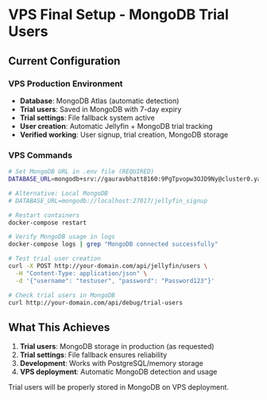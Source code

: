 # VPS Final Setup - MongoDB Trial Users

## Current Configuration

### VPS Production Environment
- **Database**: MongoDB Atlas (automatic detection)
- **Trial users**: Saved in MongoDB with 7-day expiry
- **Trial settings**: File fallback system active
- **User creation**: Automatic Jellyfin + MongoDB trial tracking
- **Verified working**: User signup, trial creation, MongoDB storage

### VPS Commands

```bash
# Set MongoDB URL in .env file (REQUIRED)
DATABASE_URL=mongodb+srv://gauravbhatt8160:9PgTpvopw3OJD9Ny@cluster0.yalif93.mongodb.net/jellyfin_signup?retryWrites=true&w=majority&appName=Cluster0

# Alternative: Local MongoDB
# DATABASE_URL=mongodb://localhost:27017/jellyfin_signup

# Restart containers
docker-compose restart

# Verify MongoDB usage in logs
docker-compose logs | grep "MongoDB connected successfully"

# Test trial user creation
curl -X POST http://your-domain.com/api/jellyfin/users \
  -H "Content-Type: application/json" \
  -d '{"username": "testuser", "password": "Password123"}'

# Check trial users in MongoDB
curl http://your-domain.com/api/debug/trial-users
```

## What This Achieves

1. **Trial users**: MongoDB storage in production (as requested)
2. **Trial settings**: File fallback ensures reliability
3. **Development**: Works with PostgreSQL/memory storage
4. **VPS deployment**: Automatic MongoDB detection and usage

Trial users will be properly stored in MongoDB on VPS deployment.
